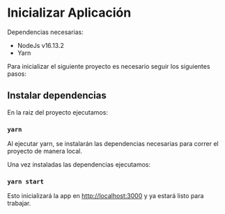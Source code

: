 # Inicializar Aplicación

Dependencias necesarias:
- NodeJs v16.13.2
- Yarn

Para inicializar el siguiente proyecto es necesario seguir los siguientes pasos:

## Instalar dependencias

En la raiz del proyecto ejecutamos:
### `yarn`

Al ejecutar yarn, se instalarán las dependencias necesarias para correr el proyecto de manera local.

Una vez instaladas las dependencias ejecutamos:
### `yarn start`

Esto inicializará la app en [http://localhost:3000](http://localhost:3000) y ya estará listo para trabajar.
